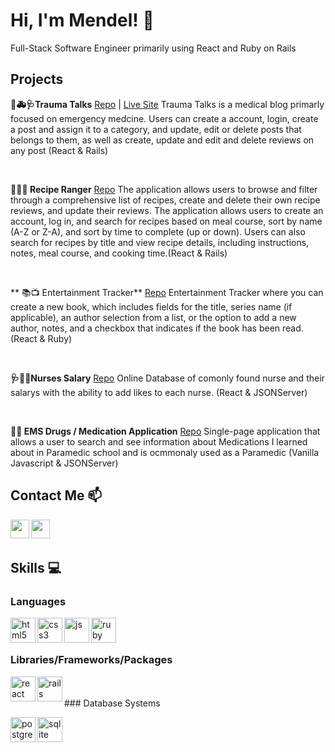 # Hi, I'm Mendel! :wave: 

<!-- Full-Stack Software Engineer primarily using React/Redux and Ruby on Rails  -->
Full-Stack Software Engineer primarily using React and Ruby on Rails 

## Projects 

**📝🚑🩺Trauma Talks** [Repo](https://github.com/mendelr20/phase-5-project) | [Live Site](https://traumatalks.onrender.com/)
Trauma Talks is a medical blog primarly focused on emergency medcine. Users can create a account, login, create a post and assign it to a category,  and update, edit or delete posts that belongs to them, as well as create, update and edit and delete reviews on any post (React & Rails)

<br />

**🥙🥣🥗 Recipe Ranger** [Repo](https://github.com/mendelr20/phase-4-project) 
The application allows users to browse and filter through a comprehensive list of recipes, create and delete their own recipe reviews, and update their reviews. The application allows users to create an account, log in, and search for recipes based on meal course, sort by name (A-Z or Z-A), and sort by time to complete (up or down). Users can also search for recipes by title and view recipe details, including instructions, notes, meal course, and cooking time.(React & Rails)

<br />

** 📚📺 Entertainment Tracker** [Repo](https://github.com/mendelr20/phase-3-project-frontend) 
Entertainment Tracker where you can create a new book, which includes fields for the title, series name (if applicable), an author selection from a list, or the option to add a new author, notes, and a checkbox that indicates if the book has been read. (React & Ruby)

<br />

**🩺🏥💉Nurses Salary** [Repo](https://github.com/mendelr20/phase-2-project) 
Online Database of comonly found nurse and their salarys with the ability to add likes to each nurse. (React & JSONServer)

<br />

**💉💊  EMS Drugs / Medication Application** [Repo](https://github.com/mendelr20/phase-1-project)
Single-page application that allows a user to search and see information about Medications I learned about in Paramedic school and is ocmmonaly used as a Paramedic  (Vanilla Javascript & JSONServer)
  
## Contact Me :mailbox:
<p>
  <a href="https://www.linkedin.com/in/mendelrosenblum/" target="blank"><img align="left" src="https://cdn.jsdelivr.net/npm/simple-icons@3.0.1/icons/linkedin.svg" height="30" width="30" /></a>
  <a href="mailto:rosenblummm@gmail.com" target="blank"><img align="left" src="https://upload.wikimedia.org/wikipedia/commons/thumb/7/7e/Gmail_icon_%282020%29.svg/512px-Gmail_icon_%282020%29.svg.png" height="30" width="30" /></a>
 </p>
 
 <br />
 &emsp;
 
 
## Skills :computer:
### Languages
<p align="left">
 <img src="https://cdn.jsdelivr.net/gh/devicons/devicon/icons/html5/html5-original.svg" alt="html5" align="left" width="40" height="40"/>
  <img src="https://cdn.jsdelivr.net/gh/devicons/devicon/icons/css3/css3-original.svg" alt="css3" align="left" width="40" height="40"/>
  <img src="https://cdn.jsdelivr.net/gh/devicons/devicon/icons/javascript/javascript-original.svg" alt="js" align="left" width="40" height="40"/>
   <img src="https://cdn.jsdelivr.net/gh/devicons/devicon/icons/ruby/ruby-original.svg" alt="ruby" align="left" width="40" height="40"/>
 </p>
 </br>
 </br>
 
 ### Libraries/Frameworks/Packages
 
 
 <p align="left">
  <img src="https://i.imgur.com/rTNkWSQ.png" alt="react" align="left" width="40" height="40"/>
<!--   <img src="https://cdn.jsdelivr.net/gh/devicons/devicon/icons/redux/redux-original.svg" alt="redux" align="left" width="40" height="40"/> -->
<!--  <img src="https://cdn.jsdelivr.net/gh/devicons/devicon/icons/materialui/materialui-original.svg" alt="mui" align="left" width="40" height="40"/> -->
  <img src="https://cdn.jsdelivr.net/gh/devicons/devicon/icons/rails/rails-original-wordmark.svg" alt="rails" align="left" width="40" height="40"/>
</p>
</br>
</br>
### Database Systems
 <p align="left">
  <img src="https://cdn.jsdelivr.net/gh/devicons/devicon/icons/postgresql/postgresql-original.svg" alt="postgres" align="left" width="40" height="40"/>
 <img src="https://upload.wikimedia.org/wikipedia/commons/thumb/9/97/Sqlite-square-icon.svg/2048px-Sqlite-square-icon.svg.png" alt="sqlite" align="left" width="40" height="40"/>
</p>
</br>
</br>
<!-- ### Other
 <p align="left">
  <img src="https://cdn.jsdelivr.net/gh/devicons/devicon/icons/heroku/heroku-original.svg" alt="heroku" align="left" width="40" height="40"/>
</p>
<br />
&emsp; -->
<!-- 
### Hi there 👋


**mendelr20/mendelr20** is a ✨ _special_ ✨ repository because its `README.md` (this file) appears on your GitHub profile.

Here are some ideas to get you started:

- 🔭 I’m currently working on ...
- 🌱 I’m currently learning ...
- 👯 I’m looking to collaborate on ...
- 🤔 I’m looking for help with ...
- 💬 Ask me about ...
- 📫 How to reach me: ...
- 😄 Pronouns: ...
- ⚡ Fun fact: ...
 -->
